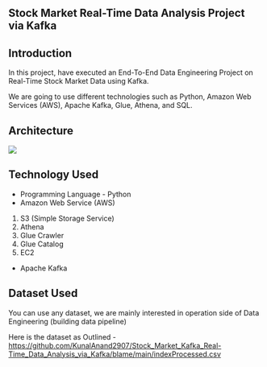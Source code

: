 ## Stock Market Real-Time Data Analysis Project via Kafka

## Introduction 
In this project, have executed an End-To-End Data Engineering Project on Real-Time Stock Market Data using Kafka.

We are going to use different technologies such as Python, Amazon Web Services (AWS), Apache Kafka, Glue, Athena, and SQL.

## Architecture 
<img src="Architecture.jpg">

## Technology Used
- Programming Language - Python
- Amazon Web Service (AWS)
1. S3 (Simple Storage Service)
2. Athena
3. Glue Crawler
4. Glue Catalog
5. EC2
- Apache Kafka


## Dataset Used
You can use any dataset, we are mainly interested in operation side of Data Engineering (building data pipeline) 

Here is the dataset as Outlined - https://github.com/KunalAnand2907/Stock_Market_Kafka_Real-Time_Data_Analysis_via_Kafka/blame/main/indexProcessed.csv
